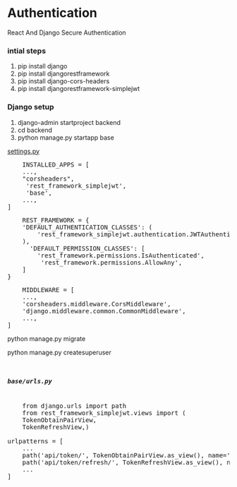 # Authentication
React And Django Secure Authentication
<h3>intial steps </h3>
<ol>
    <li>pip install django</li>
    <li>pip install djangorestframework</li>
    <li>pip install django-cors-headers</li>
    <li>pip install djangorestframework-simplejwt</li>
</ol>


<h3>Django setup</h3>
<ol>
    <li>django-admin startproject backend</li>
    <li>cd backend</li>
    <li>python manage.py  startapp base</li>
</ol>


<u>settings.py</u>
<pre>
    INSTALLED_APPS = [
    ...,
    "corsheaders",
     'rest_framework_simplejwt',
     'base',
    ...,
]
</pre>
<pre>
    REST_FRAMEWORK = {
    'DEFAULT_AUTHENTICATION_CLASSES': (
        'rest_framework_simplejwt.authentication.JWTAuthentication',
    ),
      'DEFAULT_PERMISSION_CLASSES': [
        'rest_framework.permissions.IsAuthenticated',
         'rest_framework.permissions.AllowAny',
    ]
}
</pre>
<pre>
    MIDDLEWARE = [
    ...,
    'corsheaders.middleware.CorsMiddleware',
    'django.middleware.common.CommonMiddleware',
    ...,
]
</pre>
<p>python manage.py migrate</p>
<p>python manage.py createsuperuser</p>

<pre> <h5>base/urls.py</h5>
    from django.urls import path
    from rest_framework_simplejwt.views import (
    TokenObtainPairView,
    TokenRefreshView,)

urlpatterns = [
    ...
    path('api/token/', TokenObtainPairView.as_view(), name='token_obtain_pair'),
    path('api/token/refresh/', TokenRefreshView.as_view(), name='token_refresh'),
    ...
]
</pre>
